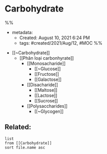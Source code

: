 # Carbohydrate

%% 
- metadata:
	- Created: August 10, 2021 6:24 PM
	- tags: #created/2021/Aug/12, #MOC 
%%

* [[~Carbohydrate]]
	* [[Phân loại carbonhyrate]]
		* [[Monosacharide]]
			* [[~Glucose]]
			* [[Fructose]]
			* [[Galactose]]
		* [[Disacharide]]
			* [[Maltose]]
			* [[Lactose]]
			* [[Sucrose]]
		* [[Polysaccharides]]
			* [[~Glycogen]]


## Related:
```dataview
list
from [[Carbohydrate]]
sort file.name asc
```
